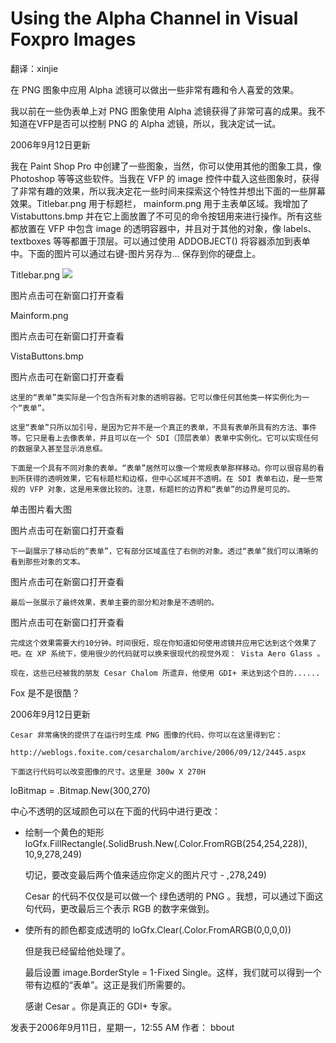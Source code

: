 # Using the Alpha Channel in Visual Foxpro Images 

翻译：xinjie

在 PNG 图象中应用 Alpha 滤镜可以做出一些非常有趣和令人喜爱的效果。

我以前在一些伪表单上对 PNG 图象使用 Alpha 滤镜获得了非常可喜的成果。我不知道在VFP是否可以控制 PNG 的 Alpha 滤镜，所以，我决定试一试。

2006年9月12日更新

我在 Paint Shop Pro 中创建了一些图象，当然，你可以使用其他的图象工具，像 Photoshop 等等这些软件。当我在 VFP 的 image 控件中载入这些图象时，获得了非常有趣的效果，所以我决定花一些时间来探索这个特性并想出下面的一些屏幕效果。Titlebar.png 用于标题栏， mainform.png 用于主表单区域。我增加了  Vistabuttons.bmp 并在它上面放置了不可见的命令按钮用来进行操作。所有这些都放置在 VFP 中包含 image 的透明容器中，并且对于其他的对象，像 labels、textboxes 等等都置于顶层。可以通过使用 ADDOBJECT() 将容器添加到表单中。下面的图片可以通过右键-图片另存为...  保存到你的硬盘上。

Titlebar.png
<img src="../../Picture/Titlebar.pnghome.png">

图片点击可在新窗口打开查看

Mainform.png

图片点击可在新窗口打开查看

VistaButtons.bmp

图片点击可在新窗口打开查看

    这里的“表单”类实际是一个包含所有对象的透明容器。它可以像任何其他类一样实例化为一个“表单”。

    这里“表单”只所以加引号，是因为它并不是一个真正的表单，不具有表单所具有的方法、事件等。它只是看上去像表单，并且可以在一个 SDI（顶层表单）表单中实例化。它可以实现任何的数据录入甚至显示消息框。

    下面是一个具有不同对象的表单。“表单”居然可以像一个常规表单那样移动。你可以很容易的看到所获得的透明效果，它有标题栏和边框，但中心区域并不透明。在 SDI 表单右边，是一些常规的 VFP 对象，这是用来做比较的。注意，标题栏的边界和“表单”的边界是可见的。

单击图片看大图

图片点击可在新窗口打开查看

    下一副展示了移动后的“表单”，它有部分区域盖住了右侧的对象。透过“表单”我们可以清晰的看到那些对象的文本。

图片点击可在新窗口打开查看

 

    最后一张展示了最终效果，表单主要的部分和对象是不透明的。

图片点击可在新窗口打开查看

    完成这个效果需要大约10分钟。时间很短，现在你知道如何使用滤镜并应用它达到这个效果了吧。在 XP 系统下，使用很少的代码就可以换来很现代的视觉外观： Vista Aero Glass 。

    现在，这些已经被我的朋友 Cesar Chalom 所遗弃，他使用 GDI+ 来达到这个目的......

Fox 是不是很酷？

 

2006年9月12日更新

    Cesar 非常痛快的提供了在运行时生成 PNG 图像的代码，你可以在这里得到它：

    http://weblogs.foxite.com/cesarchalom/archive/2006/09/12/2445.aspx

    下面这行代码可以改变图像的尺寸。这里是 300w X 270H

  loBitmap = .Bitmap.New(300,270)

 中心不透明的区域颜色可以在下面的代码中进行更改：

  * 绘制一个黄色的矩形
  loGfx.FillRectangle(.SolidBrush.New(.Color.FromRGB(254,254,228)), 10,9,278,249)

    切记，要改变最后两个值来适应你定义的图片尺寸 - ,278,249)

     Cesar 的代码不仅仅是可以做一个 绿色透明的 PNG 。我想，可以通过下面这句代码，更改最后三个表示 RGB 的数字来做到。

  * 使所有的颜色都变成透明的
  loGfx.Clear(.Color.FromARGB(0,0,0,0))

    但是我已经留给他处理了。

    最后设置  image.BorderStyle = 1-Fixed Single。这样，我们就可以得到一个带有边框的“表单”。这正是我们所需要的。

    感谢 Cesar 。你是真正的  GDI+ 专家。

发表于2006年9月11日，星期一，12:55 AM 
作者： bbout  

